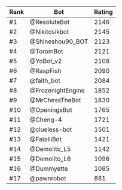 Rank|Bot|Rating
---|---|---
#1|@ResoluteBot|2146
#2|@Nikitosikbot|2145
#3|@Shineshou90_BOT|2123
#4|@ToromBot|2121
#5|@YoBot_v2|2108
#6|@RaspFish|2090
#7|@faith_bot|2084
#8|@FrozenightEngine|1852
#9|@MrChessTheBot|1830
#10|@OpeningsBot|1765
#11|@Cheng-4|1721
#12|@clueless-bot|1501
#13|@FataliiBot|1421
#14|@Demolito_L5|1142
#15|@Demolito_L6|1096
#16|@Dummyette|1085
#17|@pawnrobot|881
